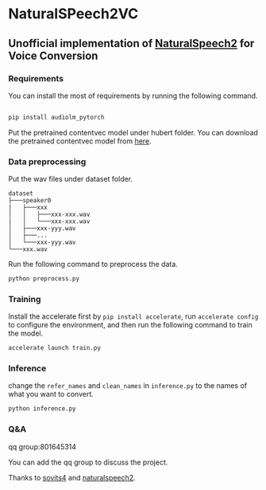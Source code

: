 
# NaturalSPeech2VC

## Unofficial implementation of <a href="https://arxiv.org/pdf/2304.09116.pdf">NaturalSpeech2</a> for Voice Conversion

### Requirements

You can install the most of requirements by running the following command.

```python

pip install audiolm_pytorch

```

Put the pretrained contentvec model under hubert folder.
You can download the pretrained contentvec model from <a href="https://ibm.box.com/s/z1wgl1stco8ffooyatzdwsqn2psd9lrr">here</a>.

### Data preprocessing

Put the wav files under dataset folder.

```
dataset
├───speaker0
|   ├───xxx
│   │   ├───xxx-xxx.wav
|   │   └───xxx-xxx.wav
│   ├───xxx-yyy.wav
│   ├───...
│   └───xxx-yyy.wav
└───xxx.wav
```

Run the following command to preprocess the data.

```python
python preprocess.py
```

### Training

Install the accelerate first by `pip install accelerate`, run `accelerate config` to configure the environment, and then run the following command to train the model.

```python
accelerate launch train.py
```

### Inference

change the `refer_names` and `clean_names` in `inference.py` to the names of what you want to convert.

```python
python inference.py
```

### Q&A

qq group:801645314

You can add the qq group to discuss the project.

Thanks to <a href="https://github.com/svc-develop-team/so-vits-svc/">sovits4</a> and <a href="https://github.com/lucidrains/naturalspeech2-pytorch/">naturalspeech2</a>.

